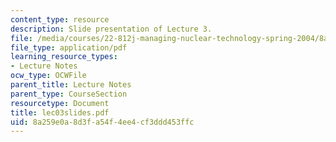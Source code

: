 ```yaml
---
content_type: resource
description: Slide presentation of Lecture 3.
file: /media/courses/22-812j-managing-nuclear-technology-spring-2004/8a259e0a8d3fa54f4ee4cf3ddd453ffc_lec03slides.pdf
file_type: application/pdf
learning_resource_types:
- Lecture Notes
ocw_type: OCWFile
parent_title: Lecture Notes
parent_type: CourseSection
resourcetype: Document
title: lec03slides.pdf
uid: 8a259e0a-8d3f-a54f-4ee4-cf3ddd453ffc
---
```

